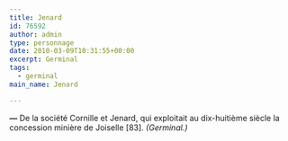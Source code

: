 ```yaml
---
title: Jenard
id: 76592
author: admin
type: personnage
date: 2010-03-09T10:31:55+00:00
excerpt: Germinal
tags:
  - germinal
main_name: Jenard

---
```

**—** De la société Cornille et Jenard, qui exploitait au dix-huitième siècle la concession minière de Joiselle [83]. _(Germinal.)_